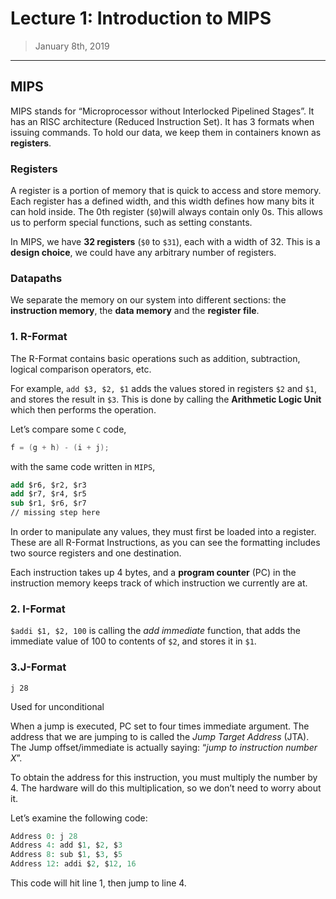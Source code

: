 # Lecture 1: Introduction to MIPS

> January 8th, 2019

---

## MIPS

MIPS stands for “Microprocessor without Interlocked Pipelined Stages”. It has an RISC architecture (Reduced Instruction Set). It has 3 formats when issuing commands. To hold our data, we keep them in containers known as **registers**.

### Registers

A register is a portion of memory that is quick to access and store memory. Each register has a defined width, and this width defines how many bits it can hold inside. The 0th register (`$0`)will always contain only 0s. This allows us to perform special functions, such as setting constants.

In MIPS, we have **32 registers** (`$0` to `$31`), each with a width of 32. This is a **design choice**, we could have any arbitrary number of registers. 

### Datapaths

We separate the memory on our system into different sections: the **instruction memory**, the **data memory** and the **register file**.

### 1. R-Format

The R-Format contains basic operations such as addition, subtraction, logical comparison operators, etc. 

For example, `add $3, $2, $1` adds the values stored in registers `$2` and `$1`, and stores the result in `$3`. This is done by calling the **Arithmetic Logic Unit** which then performs the operation.

Let’s compare some `C` code,

```c
f = (g + h) - (i + j);
```

with the same code written in `MIPS`,

```mips
add $r6, $r2, $r3
add $r7, $r4, $r5
sub $r1, $r6, $r7
// missing step here
```

In order to manipulate any values, they must first be loaded into a register. These are all R-Format Instructions, as you can see the formatting includes two source registers and one destination.

Each instruction takes up 4 bytes, and a **program counter** (PC) in the instruction memory keeps track of which instruction we currently are at.

### 2. I-Format

`$addi $1, $2, 100` is calling the *add immediate* function, that adds the immediate value of $100$ to contents of `$2`, and stores it in `$1`.

### 3.J-Format

`j 28`

Used for unconditional

When a jump is executed, PC set to four times immediate argument. The address that we are jumping to is called the *Jump Target Address* (JTA). The Jump offset/immediate is actually saying: “*jump to instruction number $X$*”. 

To obtain the address for this instruction, you must multiply the number by 4. The hardware will do this multiplication, so we don’t need to worry about it.

Let’s examine the following code:

```php
Address 0: j 28
Address 4: add $1, $2, $3
Address 8: sub $1, $3, $5
Address 12: addi $2, $12, 16
```

This code will hit line 1, then jump to line 4.

